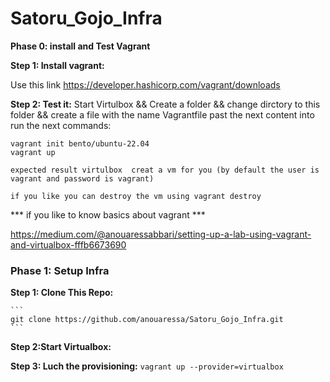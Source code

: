 # Satoru_Gojo_Infra

**Phase 0: install and Test Vagrant**

**Step 1: Install vagrant:**

Use this link https://developer.hashicorp.com/vagrant/downloads

**Step 2: Test it:**
    Start Virtulbox && Create a folder && change dirctory to this folder && create a file with the name Vagrantfile
    past the next content into 
    run the next commands:

    vagrant init bento/ubuntu-22.04
    vagrant up

    expected result virtulbox  creat a vm for you (by default the user is vagrant and password is vagrant) 

    if you like you can destroy the vm using vagrant destroy
 


*** if you like to know basics about vagrant ***

https://medium.com/@anouaressabbari/setting-up-a-lab-using-vagrant-and-virtualbox-fffb6673690

### **Phase 1: Setup Infra**

**Step 1: Clone This Repo:**

    ```
    git clone https://github.com/anouaressa/Satoru_Gojo_Infra.git
    ```
    
**Step 2:Start Virtualbox:**

**Step 3: Luch the provisioning:**
    ```
    vagrant up --provider=virtualbox
    ```

